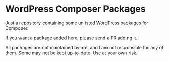 # WordPress Composer Packages

Just a repository containing some unlisted WordPress packages for Composer.

If you want a package added here, please send a PR adding it.

All packages are not maintained by me, and I am not responsible for any of them. Some may not be kept up-to-date. Use at your own risk.
